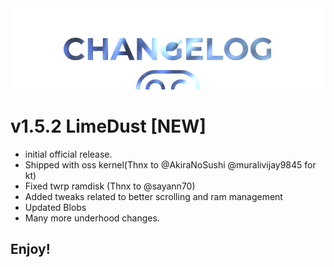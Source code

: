 <img src="https://raw.githubusercontent.com/DroidX-UI-Devices/Official_Devices/13/banners/changelogs.png" />
 
# v1.5.2 LimeDust [NEW]

- initial official release.
- Shipped with oss kernel(Thnx to @AkiraNoSushi @muralivijay9845 for kt)
- Fixed twrp ramdisk (Thnx to @sayann70)
- Added tweaks related to better scrolling and ram management
- Updated Blobs
- Many more underhood changes.
## Enjoy!
